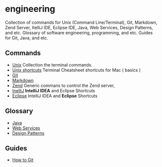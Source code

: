 engineering
===========

Collection of commands for Unix (Command Line/Terminal), Git, Markdown, Zend Server, ItelliJ IDE, Eclipse IDE, Java, Web Services, Design Patterns, and etc. Glossary of software engineering, programming, and etc. Guides for Git, Java, and etc. 

Commands
--------

- [Unix](https://github.com/valerysamovich/engineering/blob/master/docs/unix.md) Collection the terminal commands.
- [Unix shortcuts](https://github.com/0nn0/terminal-mac-cheatsheet/wiki/Terminal-Cheatsheet-for-Mac-(-basics-)) Terminal Cheatsheet shortcuts for Mac ( basics )
- [Git](https://github.com/valerysamovich/engineering/blob/master/docs/git.md)
- [Markdown](https://github.com/valerysamovich/engineering/blob/master/docs/markdown.md)
- [Zend](https://github.com/valerysamovich/engineering/blob/master/docs/zend.md) Generic commans to control the Zend server,
- [InelliJ](https://github.com/valerysamovich/engineering/blob/master/docs/eclipse.md) **IntelliJ IDEA** and Eclipse Shortcuts
- [Eclipse](https://github.com/valerysamovich/engineering/blob/master/docs/eclipse.md) IntelliJ IDEA and **Eclipse** Shortcuts

Glossary
--------

- [Java](https://github.com/valerysamovich/engineering/blob/master/docs/java.md)
- [Web Services](https://github.com/valerysamovich/engineering/blob/master/docs/web-services.md)
- [Design Patterns](https://github.com/valerysamovich/engineering/blob/master/docs/design-patterns.md)

Guides
------

- [How to Git](https://github.com/valerysamovich/engineering/blob/master/docs/how-to-git.md)
